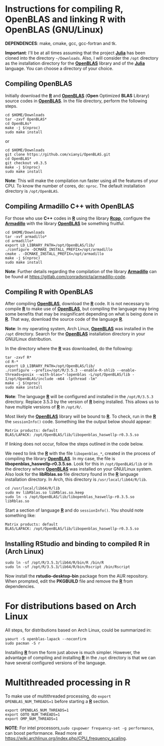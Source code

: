 # Instructions for compiling R, OpenBLAS and linking R with OpenBLAS (GNU/Linux)

**DEPENDENCES**: make, cmake, gcc, gcc-fortran and tk.

**Important**: I'll be at all times assuming that the project [**Julia**](https://julialang.org/) has been cloned into the directory `~/Downloads`. Also, I will consider the `/opt` directory as the installation directory for the [**OpenBLAS**](https://www.openblas.net/) library and of the [**Julia**](https://julialang.org/) language. You can choose a directory of your choice.

## Compiling OpenBLAS

Initially download the [**R**](https://cloud.r-project.org/) and [**OpenBLAS**](https://www.openblas.net/) (**Open** Optimized **BLAS** Library) source codes in [**OpenBLAS**](https://www.openblas.net/). In the file directory, perform the following steps.

```
cd $HOME/Downloads
tar -zxvf OpenBLAS*
cd OpenBLAs*
make -j $(nproc)
sudo make install
```
or

```
cd $HOME/Downloads
git clone https://github.com/xianyi/OpenBLAS.git
cd OpenBLAS*
git checkout v0.3.5
make -j $(nproc)
sudo make install
```
**Note**: This will make the compilation run faster using all the features of your CPU. To know the number of cores, do: ```nproc```. The default installation directory is `/opt/OpenBLAS`.


## Compiling Armadillo C++  with OpenBLAS

For those who use **C++** codes in [**R**](https://cloud.r-project.org/) using the library [**Rcpp**](http://www.rcpp.org/), configure the [**Armadillo**](http://arma.sourceforge.net/) with the library [**OpenBLAS**](https://www.openblas.net/) be something fruitful.

```
cd $HOME/Downloads
tar -xvf armadillo*
cd armadillo*
export LD_LIBRARY_PATH=/opt/OpenBLAS/lib/
./configure -DCMAKE_INSTALL_PREFIX=/opt/armadillo
cmake . -DCMAKE_INSTALL_PREFIX=/opt/armadillo
make -j $(nproc)
sudo make install
```

**Note**: Further details regarding the compilation of the library [**Armadillo**](http://arma.sourceforge.net/) can be found at https://gitlab.com/conradsnicta/armadillo-code.

## Compiling R with OpenBLAS

After compiling [**OpenBLAS**](https://www.openblas.net/), download the [**R**](https://cloud.r-project.org/) code. It is not necessary to compile [**R**](https://cloud.r-project.org/) to make use of [**OpenBLAS**](https://www.openblas.net/), but compiling the language may bring some benefits that may be insignificant depending on what is being done in [**R**](https://cloud.r-project.org/). That way, download the source code of the language [**R**](https://cloud.r-project.org/).

**Note**: In my operating system, Arch Linux, [**OpenBLAS**](https://www.openblas.net/) was installed in the ```/opt``` directory. Search for the [**OpenBLAS**](https://www.openblas.net/) installation directory in your GNU/Linux distribution.

In the directory where the [**R**](https://cloud.r-project.org/) was downloaded, do the following:

```
tar -zxvf R*
cd R-* 
export LD_LIBRARY_PATH=/opt/OpenBLAS/lib/
./configure --prefix=/opt/R/3.5.3 --enable-R-shlib --enable-threads=posix --with-blas="-lopenblas -L/opt/OpenBLAS/lib -I/opt/OpenBLAS/include -m64 -lpthread -lm"
make -j $(nproc)
sudo make install
```
**Note**: The language [**R**](https://cloud.r-project.org/) will be configured and installed in the `/opt/R/3.5.3` directory. Replace 3.5.3 by the version of [**R**](https://cloud.r-project.org/) being installed. This allows us to have multiple versions of [**R**](https://cloud.r-project.org/) in `/opt/R/`.

Most likely the [**OpenBLAS**](https://www.openblas.net/) library will be bound to [**R**](https://cloud.r-project.org/). To check, run  in the [**R**](https://cloud.r-project.org/) the ```sessionInfo()``` code. Something like the output below should appear:

```
Matrix products: default
BLAS/LAPACK: /opt/OpenBLAS/lib/libopenblas_haswellp-r0.3.5.so
```
If linking does not occur, follow the steps outlined in the code below.

We need to link the [**R**](https://cloud.r-project.org/) with the file ```libopenblas_*```, created in the process of compiling the library [**OpenBLAS**](https://www.openblas.net/). In my case, the file is **libopenblas_haswellp-r0.3.5.so**. Look for this in ```/opt/OpenBLAS/lib``` or in the directory where [**OpenBLAS**](https://www.openblas.net/) was installed on your GNU/Linux system. Also look for the **libRblas.so** file directory found in the [**R**](https://cloud.r-project.org/) language installation directory. In Arch, this directory is ```/usr/local/lib64/R/lib```. 

```
cd /usr/local/lib64/R/lib
sudo mv libRblas.so libRblas.so.keep
sudo ln -s /opt/OpenBLAS/lib/libopenblas_haswellp-r0.3.5.so libRblas.so
```

Start a section of language [**R**](https://cloud.r-project.org/) and do ```sessionInfo()```. You should note something like:

```
Matrix products: default
BLAS/LAPACK: /opt/OpenBLAS/lib/libopenblas_haswellp-r0.3.5.so
```

## Installing RStudio and binding to compiled R in (Arch Linux)

```
sudo ln -sf /opt/R/3.5.3/lib64/R/bin/R /bin/R
sudo ln -sf /opt/R/3.5.3/lib64/R/bin/Rscript /bin/Rscript 
```

Now install the **rstudio-desktop-bin** package from the AUR repository. When prompted, edit the **PKGBUILD** file and remove the [**R**](https://cloud.r-project.org/) from dependencies.



# For distributions based on Arch Linux

All steps, for distributions based on Arch Linux, could be summarized in:

```
yaourt -S openblas-lapack --noconfirm
sudo pacman -S r
```
Installing [**R**](https://cloud.r-project.org/) from the form just above is much simpler. However, the advantage of compiling and installing [**R**](https://cloud.r-project.org/) in the `/opt` directory is that we can have several configured versions of the language.


# Multithreaded processing in R


To make use of multithreaded processing, do `export OPENBLAS_NUM_THREADS=1` before starting a [**R**](https://cloud.r-project.org/) section.

```
export OPENBLAS_NUM_THREADS=1
export GOTO_NUM_THREADS=1
export OMP_NUM_THREADS=1
```

**NOTE**: For intel processors,```sudo cpupower frequency-set -g performance```, can boost performance. Read more at https://wiki.archlinux.org/index.php/CPU_frequency_scaling.






